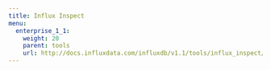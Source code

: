 ```yaml
---
title: Influx Inspect
menu:
  enterprise_1_1:
    weight: 20
    parent: tools
    url: http://docs.influxdata.com/influxdb/v1.1/tools/influx_inspect/
---
```


